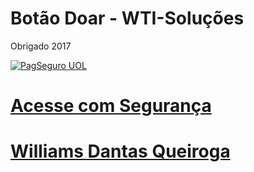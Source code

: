 
<h1>Botão Doar - WTI-Soluções</h1 
<p> Obrigado 2017 </p>
<a href="https://pag.ae/bdmHtqs" target="_blank"><img src="https://stc.pagseguro.uol.com.br/pagseguro/i/logos/logo_pagseguro244x50.png"  alt="PagSeguro UOL"><h1>Acesse com Segurança</h1>
<h1> Williams Dantas Queiroga</h1>
